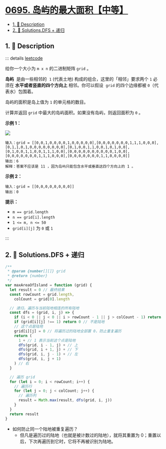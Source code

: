 # [0695. 岛屿的最大面积【中等】](https://github.com/tnotesjs/TNotes.leetcode/tree/main/notes/0695.%20%E5%B2%9B%E5%B1%BF%E7%9A%84%E6%9C%80%E5%A4%A7%E9%9D%A2%E7%A7%AF%E3%80%90%E4%B8%AD%E7%AD%89%E3%80%91)

<!-- region:toc -->

- [1. 📝 Description](#1--description)
- [2. 🎯 Solutions.DFS + 递归](#2--solutionsdfs--递归)

<!-- endregion:toc -->

## 1. 📝 Description

::: details [leetcode](https://leetcode.cn/problems/max-area-of-island/)

给你一个大小为 `m x n` 的二进制矩阵 `grid` 。

**岛屿**  是由一些相邻的  `1` (代表土地) 构成的组合，这里的「相邻」要求两个 `1` 必须在 **水平或者竖直的四个方向上** 相邻。你可以假设  `grid` 的四个边缘都被 `0`（代表水）包围着。

岛屿的面积是岛上值为 `1` 的单元格的数目。

计算并返回 `grid` 中最大的岛屿面积。如果没有岛屿，则返回面积为 `0` 。

**示例 1：**

![](https://cdn.jsdelivr.net/gh/tnotesjs/imgs@main/2024-11-03-10-20-45.png)

```
输入：grid = [[0,0,1,0,0,0,0,1,0,0,0,0,0],[0,0,0,0,0,0,0,1,1,1,0,0,0],[0,1,1,0,1,0,0,0,0,0,0,0,0],[0,1,0,0,1,1,0,0,1,0,1,0,0],[0,1,0,0,1,1,0,0,1,1,1,0,0],[0,0,0,0,0,0,0,0,0,0,1,0,0],[0,0,0,0,0,0,0,1,1,1,0,0,0],[0,0,0,0,0,0,0,1,1,0,0,0,0]]
输出：6
解释：答案不应该是 11 ，因为岛屿只能包含水平或垂直这四个方向上的 1 。
```

**示例 2：**

```
输入：grid = [[0,0,0,0,0,0,0,0]]
输出：0
```

**提示：**

- `m == grid.length`
- `n == grid[i].length`
- `1 <= m, n <= 50`
- `grid[i][j]` 为 `0` 或 `1`

:::

## 2. 🎯 Solutions.DFS + 递归

```js
/**
 * @param {number[][]} grid
 * @return {number}
 */
var maxAreaOfIsland = function (grid) {
  let result = 0 // 最终结果
  const rowCount = grid.length,
    colCount = grid[0].length

  // 递归，遍历与当前陆地相连的所有陆地
  const dfs = (grid, i, j) => {
    if (i < 0 || j < 0 || i > rowCount - 1 || j > colCount - 1) return 0 // 越界
    if (grid[i][j] !== 1) return 0 // 不是陆地
    // 这个点是陆地
    grid[i][j] = 0 // 将遍历过的陆地全部置 0，防止重复遍历
    return (
      1 + // 1 表示当前这个点是陆地
      dfs(grid, i - 1, j) + // 上
      dfs(grid, i + 1, j) + // 下
      dfs(grid, i, j - 1) + // 左
      dfs(grid, i, j + 1)
    ) // 右
  }

  // 遍历 grid
  for (let i = 0; i < rowCount; i++) {
    // 遍历行
    for (let j = 0; j < colCount; j++) {
      // 遍历列
      result = Math.max(result, dfs(grid, i, j))
    }
  }
  return result
}
```

- 如何防止同一个陆地被重复遍历？
  - 但凡是遍历过的陆地（也就是被计数过的陆地），就将其重置为 0；重置以后，下次再遍历到它时，它将不再被识别为陆地。
